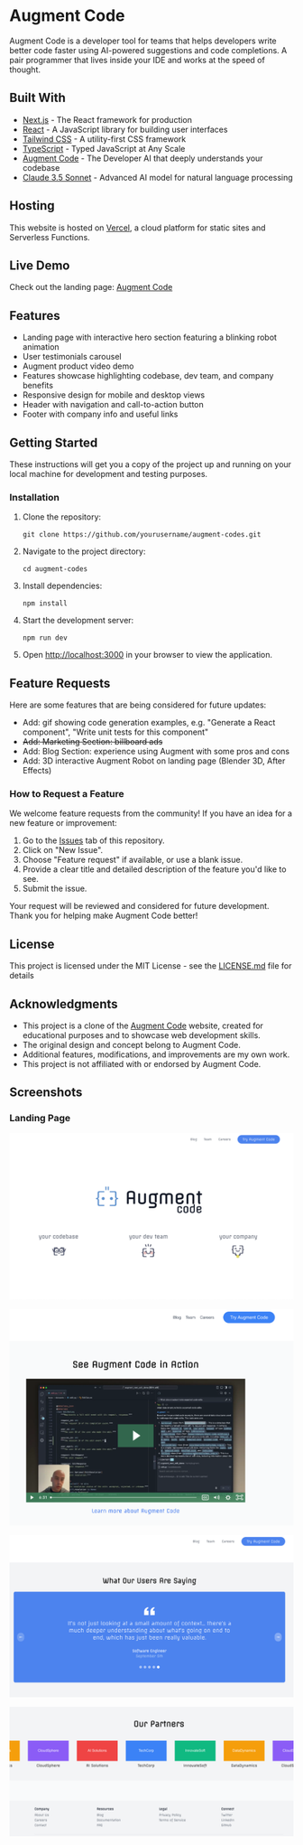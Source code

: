 # Augment Code

Augment Code is a developer tool for teams that helps developers write better code faster using AI-powered suggestions and code completions. A pair programmer that lives inside your IDE and works at the speed of thought.

## Built With

- [Next.js](https://nextjs.org/) - The React framework for production
- [React](https://reactjs.org/) - A JavaScript library for building user interfaces
- [Tailwind CSS](https://tailwindcss.com/) - A utility-first CSS framework
- [TypeScript](https://www.typescriptlang.org/) - Typed JavaScript at Any Scale
- [Augment Code](https://www.augmentcode.com/) - The Developer AI that deeply understands your codebase
- [Claude 3.5 Sonnet](https://www.anthropic.com) - Advanced AI model for natural language processing

## Hosting

This website is hosted on [Vercel](https://vercel.com/), a cloud platform for static sites and Serverless Functions.

## Live Demo

Check out the landing page: <a href="https://augment-azure.vercel.app/" target="_blank" rel="noopener noreferrer">Augment Code</a>

## Features

- Landing page with interactive hero section featuring a blinking robot animation
- User testimonials carousel
- Augment product video demo
- Features showcase highlighting codebase, dev team, and company benefits
- Responsive design for mobile and desktop views
- Header with navigation and call-to-action button
- Footer with company info and useful links

## Getting Started

These instructions will get you a copy of the project up and running on your local machine for development and testing purposes.

### Installation

1. Clone the repository:

   ```
   git clone https://github.com/yourusername/augment-codes.git
   ```

2. Navigate to the project directory:

   ```
   cd augment-codes
   ```

3. Install dependencies:

   ```
   npm install
   ```

4. Start the development server:

   ```
   npm run dev
   ```

5. Open [http://localhost:3000](http://localhost:3000) in your browser to view the application.


## Feature Requests

Here are some features that are being considered for future updates:

- Add: gif showing code generation examples, e.g. "Generate a React component", "Write unit tests for this component"
- ~~Add: Marketing Section: billboard ads~~
- Add: Blog Section: experience using Augment with some pros and cons
- Add: 3D interactive Augment Robot on landing page (Blender 3D, After Effects)

### How to Request a Feature

We welcome feature requests from the community! If you have an idea for a new feature or improvement:

1. Go to the [Issues](https://github.com/yourusername/augment-codes/issues) tab of this repository.
2. Click on "New Issue".
3. Choose "Feature request" if available, or use a blank issue.
4. Provide a clear title and detailed description of the feature you'd like to see.
5. Submit the issue.

Your request will be reviewed and considered for future development. Thank you for helping make Augment Code better!

## License

This project is licensed under the MIT License - see the [LICENSE.md](LICENSE.md) file for details

## Acknowledgments

- This project is a clone of the [Augment Code](https://www.augmentcode.com/) website, created for educational purposes and to showcase web development skills.
- The original design and concept belong to Augment Code.
- Additional features, modifications, and improvements are my own work.
- This project is not affiliated with or endorsed by Augment Code.

## Screenshots

### Landing Page

![Landing Page Top Section](src/images/augment-landingpage1.png)

![Landing Page Top Section](src/images/augment-landingpage3.png)

![Landing Page Bottom Section](src/images/augment-landingpage2.png)

![Landing Page Bottom Section](src/images/augment-landingpage4.png)
